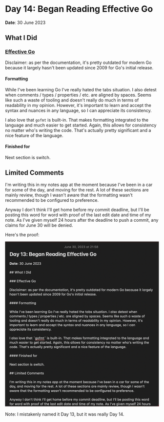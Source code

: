# Day 14: Began Reading Effective Go

**Date**: 30 June 2023

## What I Did

### [Effective Go]

Disclaimer: as per the documentation, it's pretty outdated for modern Go
because it largely hasn't been updated since 2009 for Go's initial release.

#### Formatting

While I've been learning Go I've really hated the tabs situation. I also detest
when comments / types / properties / etc. are aligned by spaces. Seems like
such a waste of tooling and doesn't really do much in terms of readability in
my opinion. However, it's important to learn and accept the syntax and nuances
in any language, so I can appreciate its consistency.

I also love that `gofmt` is built-in. That makes formatting integrated to the
language and much easier to get started. Again, this allows for consistency no
matter who's writing the code. That's actually pretty significant and a nice
feature of the language.

#### Finished for

Next section is switch.

## Limited Comments

I'm writing this in my notes app at the moment because I've been in a car for
some of the day, and moving for the rest. A lot of these sections are mainly
review, though I wasn't aware that the formatting wasn't recommended to be
configured to preference.

Anyway I don't think I'll get home before my commit deadline, but I'll be
posting this word for word with proof of the last edit date and time of my
note. As I've given myself 24 hours after the deadline to push a commit, any
claims for June 30 will be denied.

Here's the proof:

![proof]

Note: I mistakenly named it Day 13, but it was really Day 14.

[effective go]: https://go.dev/doc/effective_go
[proof]: ../img/day14/proof.png
